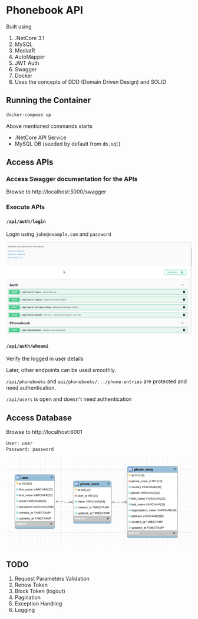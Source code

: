 # Phonebook API

Built using
1. .NetCore 3.1
2. MySQL
3. MediatR
4. AutoMapper
5. JWT Auth
6. Swagger
7. Docker
8. Uses the concepts of DDD (Domain Driven Design) and SOLID

## Running the Container

```bash
docker-compose up
```

Above mentioned commands starts
- .NetCore API Service
-  MySQL DB (seeded by default from `db.sql`)

## Access APIs

### Access Swagger documentation for the APIs

Browse to http://localhost:5000/swagger

### Execute APIs

#### `/api/auth/login`

Login using `john@example.com` and `password`

![Recording Auth](assets/Recording-Auth.gif)

#### `/api/auth/whoami`

Verify the logged in user details

Later, other endpoints can be used smoothly.

`/api/phonebooks` and `api/phonebooks/.../phone-entries` are protected and need authentication.

`/api/users` is open and doesn't need authentication

## Access Database

Browse to http://localhost:6001

    User: user
    Password: password

![ER Diagram](assets/phonebook-api-erd.png)

## TODO

1. Request Parameters Validation
2. Renew Token
3. Block Token (logout)
4. Pagination
5. Exception Handling
6. Logging
